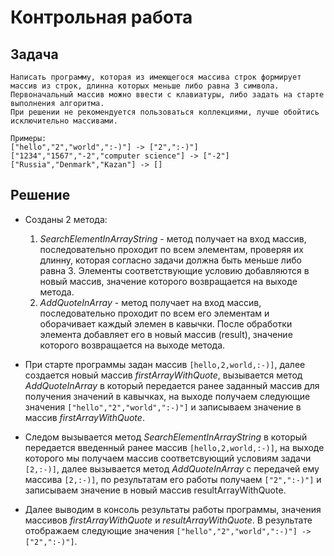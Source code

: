 # Контрольная работа
## Задача

    Написать программу, которая из имеющегося массива строк формирует массив из строк, длинна которых меньше либо равна 3 символа. 
    Первоначальный массив можно ввести с клавиатуры, либо задать на старте выполнения алгоритма. 
    При решении не рекомендуется пользоваться коллекциями, лучше обойтись исключительно массивами.

    Примеры:
    ["hello","2","world",":-)"] -> ["2",":-)"]
    ["1234","1567","-2","computer science"] -> ["-2"]
    ["Russia","Denmark","Kazan"] -> []

## Решение

* Созданы 2 метода:
    1. *SearchElementInArrayString* - метод получает на вход массив, последовательно проходит по всем элементам, проверяя их длинну, которая согласно задачи должна быть меньше либо равна 3. Элементы соответствующие условию добавляются в новый массив, значение которого возвращается на выходе метода.
    2. *AddQuoteInArray* - метод получает на вход массив, последовательно проходит по всем его элементам и оборачивает каждый элемен в кавычки. После обработки элемента добавляет его в новый массив (result), значение которого возвращается на выходе метода.

* При старте программы задан массив `[hello,2,world,:-)]`, далее создается новый массив *firstArrayWithQuote*, вызывается метод *AddQuoteInArray* в который передается ранее заданный массив для получения значений в кавычках, на выходе получаем следующие значения `["hello","2","world",":-)"]` и записываем значение в массив *firstArrayWithQuote*.

* Следом вызывается метод *SearchElementInArrayString* в который передается введенный ранее массив `[hello,2,world,:-)]`, на выходе которого мы получаем массив соответсвующий условиям задачи `[2,:-)]`, далее вызывается метод *AddQuoteInArray* с передачей ему массива `[2,:-)]`, по результатам его работы получаем `["2",":-)"]` и записываем значение в новый массив resultArrayWithQuote.

* Далее выводим в консоль результаты работы программы, значения массивов *firstArrayWithQuote* и *resultArrayWithQuote*. В результате отображаем следующие значения `["hello","2","world",":-)"] -> ["2",":-)"]`.